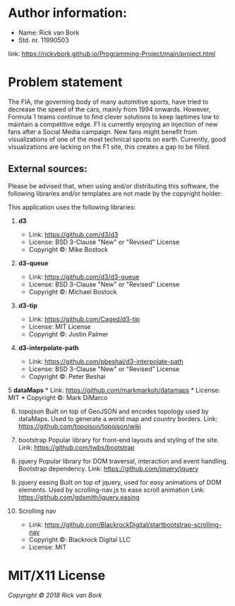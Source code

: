 # Author information:

* Name:		Rick van Bork
* Std. nr.	11990503

link:
https://rickvbork.github.io/Programming-Project/main/project.html

# Problem statement

The FIA, the governing body of many automitive sports, have tried to decrease the speed of the cars, mainly from 1994 onwards. However, Formula 1 teams continue to find clever solutions to keep laptimes low to maintain a competitive edge. F1 is currently enjoying an injection of new fans after a Social Media campaign. New fans might benefit from visualizations of one of the most technical sports on earth. Currently, good visualizations are lacking on the F1 site, this creates a gap to be filled.

## External sources:
Please be advised that, when using and/or distributing this software, the following libraries and/or templates are not made by the copyright holder:

This application uses the following libraries:
1. **d3**
    * Link: https://github.com/d3/d3
    * License: BSD 3-Clause "New" or "Revised" License
    * Copyright ©:	Mike Bostock

2. **d3-queue**
    * Link: https://github.com/d3/d3-queue
    * License: BSD 3-Clause "New" or "Revised" License
    * Copyright ©: Michael Bostock

3. **d3-tip**
    * Link: https://github.com/Caged/d3-tip
    * License: MIT License
    * Copyright ©: Justin Palmer

4. **d3-interpolate-path**
    * Link: https://github.com/pbeshai/d3-interpolate-path
    * License: BSD 3-Clause "New" or "Revised" License
    * Copyright ©: Peter Beshai

5 **dataMaps**
    * Link: https://github.com/markmarkoh/datamaps
    * License: MIT
    * Copyright ©: Mark DiMarco

6. topojson
Built on top of GeoJSON and encodes topology used by dataMaps. Used to generate a world map and country borders.
Link: https://github.com/topojson/topojson/wiki

7. bootstrap
Popular library for front-end layouts and styling of the site.
Link: https://github.com/twbs/bootstrap

8. jquery
Popular library for DOM traversal, interaction and event handling. Bootstrap dependency.
Link: https://github.com/jquery/jquery

9. jquery easing
Built on top of jquery, used for easy animations of DOM elements. Used by scrolling-nav.js to ease scroll animation
Link: https://github.com/gdsmith/jquery.easing

10. Scrolling nav
    * Link: https://github.com/BlackrockDigital/startbootstrap-scrolling-nav
    * Copyright ©: Blackrock Digital LLC
    * License: MIT

MIT/X11 License
==========================
 
*Copyright © 2018 Rick van Bork*
